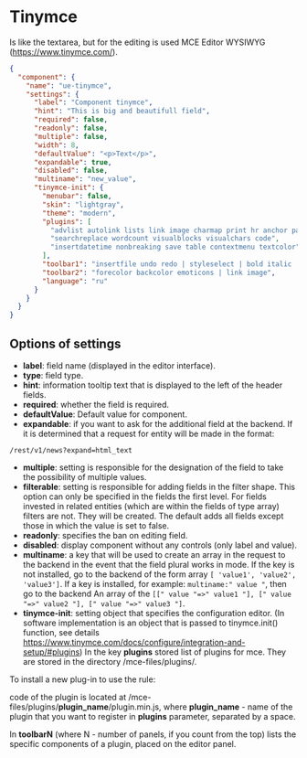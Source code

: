 # Tinymce

Is like the textarea, but for the editing is used MCE Editor WYSIWYG (https://www.tinymce.com/).

```json
{
  "component": {
    "name": "ue-tinymce",
    "settings": {
      "label": "Component tinymce",
      "hint": "This is big and beautifull field",
      "required": false,
      "readonly": false,
      "multiple": false,
      "width": 8,
      "defaultValue": "<p>Text</p>",
      "expandable": true,
      "disabled": false,
      "multiname": "new_value",
      "tinymce-init": {
        "menubar": false,
        "skin": "lightgray",
        "theme": "modern",
        "plugins": [
          "advlist autolink lists link image charmap print hr anchor pagebreak",
          "searchreplace wordcount visualblocks visualchars code",
          "insertdatetime nonbreaking save table contextmenu textcolor"
        ],
        "toolbar1": "insertfile undo redo | styleselect | bold italic | alignleft aligncenter alignright alignjustify | bullist numlist outdent indent",
        "toolbar2": "forecolor backcolor emoticons | link image",
        "language": "ru"
      }
    }
  }
}
```

## Options of **settings**

* **label**: field name (displayed in the editor interface).
* **type**: field type.
* **hint**: information tooltip text that is displayed to the left of the header fields.
* **required**: whether the field is required.
* **defaultValue**: Default value for component.
* **expandable**: if you want to ask for the additional field at the backend. If it is determined that a request for entity will be made in the format:

```
/rest/v1/news?expand=html_text
```

* **multiple**: setting is responsible for the designation of the field to take the possibility of multiple values.
* **filterable**: setting is responsible for adding fields in the filter shape. This option can only be specified in the fields
the first level. For fields invested in related entities (which are within the fields of type array) filters are not.
They will be created. The default adds all fields except those in which the value is set to false.
* **readonly**: specifies the ban on editing field.
* **disabled**: display component without any controls (only label and value).
* **multiname**: a key that will be used to create an array in the request to the backend in the event that the field
plural works in mode. If the key is not installed, go to the backend of the form array
`[ 'value1', 'value2', 'value3']`. If a key is installed, for example: `multiname:" value "`, then go to the backend
An array of the `[[" value "=>" value1 "], [" value "=>" value2 "], [" value "=>" value3 "]`.
* **tinymce-init**: setting object that specifies the configuration editor.
(In software implementation is an object that is passed to tinymce.init() function, see details https://www.tinymce.com/docs/configure/integration-and-setup/#plugins)
In the key **plugins** stored list of plugins for mce. They are stored in the directory /mce-files/plugins/.

To install a new plug-in to use the rule:

code of the plugin is located at /mce-files/plugins/**plugin_name**/plugin.min.js,
where **plugin_name** - name of the plugin that you want to register in **plugins** parameter, separated by a space.

In **toolbarN** (where N - number of panels, if you count from the top) lists the specific components of a plugin,
placed on the editor panel.
